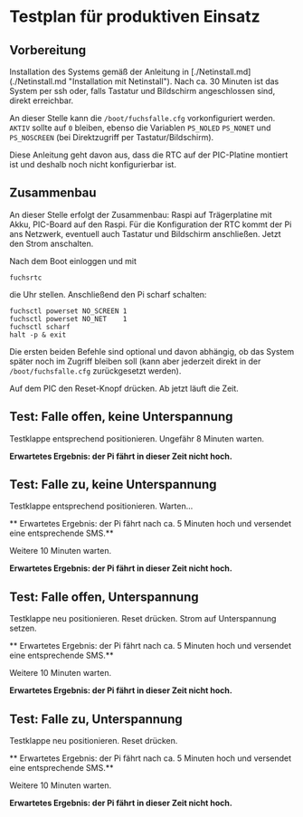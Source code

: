 Testplan für produktiven Einsatz
================================

Vorbereitung
------------

Installation des Systems gemäß der Anleitung in 
[./Netinstall.md] (./Netinstall.md "Installation mit Netinstall").
Nach ca. 30 Minuten ist das System per ssh oder, falls Tastatur und
Bildschirm angeschlossen sind, direkt erreichbar.

An dieser Stelle kann die `/boot/fuchsfalle.cfg` vorkonfiguriert
werden. `AKTIV` sollte auf `0` bleiben, ebenso die Variablen `PS_NOLED`
`PS_NONET` und `PS_NOSCREEN` (bei Direktzugriff per Tastatur/Bildschirm).

Diese Anleitung geht davon aus, dass die RTC auf der PIC-Platine
montiert ist und deshalb noch nicht konfigurierbar ist.


Zusammenbau
-----------

An dieser Stelle erfolgt der Zusammenbau: Raspi auf Trägerplatine mit Akku,
PIC-Board auf den Raspi. Für die Konfiguration der RTC kommt der Pi
ans Netzwerk, eventuell auch Tastatur und Bildschirm anschließen. Jetzt
den Strom anschalten.

Nach dem Boot einloggen und mit

    fuchsrtc

die Uhr stellen. Anschließend den Pi scharf schalten:

    fuchsctl powerset NO_SCREEN 1
    fuchsctl powerset NO_NET    1
    fuchsctl scharf
    halt -p & exit

Die ersten beiden Befehle sind optional und davon abhängig, ob das
System später noch im Zugriff bleiben soll (kann aber jederzeit direkt
in der `/boot/fuchsfalle.cfg` zurückgesetzt werden).

Auf dem PIC den Reset-Knopf drücken. Ab jetzt läuft die Zeit.


Test: Falle offen, keine Unterspannung
--------------------------------------

Testklappe entsprechend positionieren. Ungefähr 8 Minuten warten.

**Erwartetes Ergebnis: der Pi fährt in dieser Zeit nicht hoch.**


Test: Falle zu, keine Unterspannung
-----------------------------------

Testklappe entsprechend positionieren. Warten...

** Erwartetes Ergebnis: der Pi fährt nach ca. 5 Minuten hoch und versendet
eine entsprechende SMS.**

Weitere 10 Minuten warten.

**Erwartetes Ergebnis: der Pi fährt in dieser Zeit nicht hoch.**


Test: Falle offen, Unterspannung
--------------------------------

Testklappe neu positionieren. Reset drücken. Strom auf Unterspannung setzen.

** Erwartetes Ergebnis: der Pi fährt nach ca. 5 Minuten hoch und versendet
eine entsprechende SMS.**

Weitere 10 Minuten warten.

**Erwartetes Ergebnis: der Pi fährt in dieser Zeit nicht hoch.**


Test: Falle zu, Unterspannung
-----------------------------

Testklappe neu positionieren. Reset drücken.

** Erwartetes Ergebnis: der Pi fährt nach ca. 5 Minuten hoch und versendet
eine entsprechende SMS.**

Weitere 10 Minuten warten.

**Erwartetes Ergebnis: der Pi fährt in dieser Zeit nicht hoch.**

